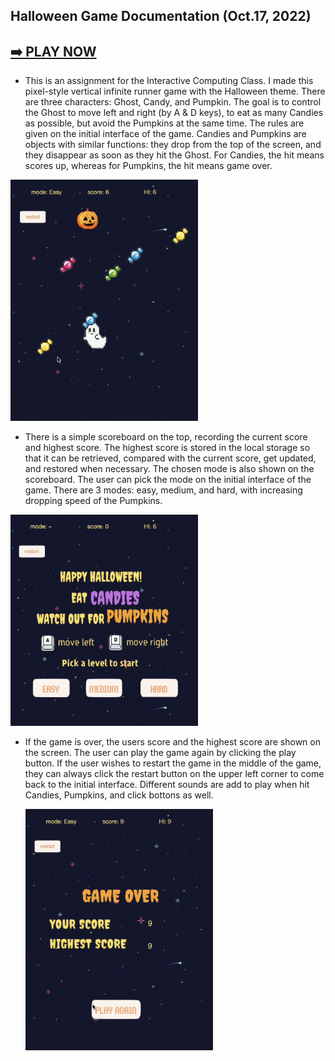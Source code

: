 ## Halloween Game Documentation (Oct.17, 2022)

## [➡️ PLAY NOW](https://hainuochen.hosting.nyu.edu/newport/halloweenFolder/index.html)


* This is an assignment for the Interactive Computing Class. I made this pixel-style vertical infinite runner game with the Halloween theme. There are three characters: Ghost, Candy, and Pumpkin. The goal is to control the Ghost to move left and right (by A & D keys), to eat as many Candies as possible, but avoid the Pumpkins at the same time. The rules are given on the initial interface of the game. Candies and Pumpkins are objects with similar functions: they drop from the top of the screen, and they disappear as soon as they hit the Ghost. For Candies, the hit means scores up, whereas for Pumpkins, the hit means game over.
  
 <img src="images/doc1.jpg" width="300"/>

* There is a simple scoreboard on the top, recording the current score and highest score. The highest score is stored in the local storage so that it can be retrieved, compared with the current score, get updated, and restored when necessary. The chosen mode is also shown on the scoreboard. The user can pick the mode on the initial interface of the game. There are 3 modes: easy, medium, and hard, with increasing dropping speed of the Pumpkins.
  
 <img src="images/doc2.jpg" width="300"/>
 
* If the game is over, the users score and the highest score are shown on the screen. The user can play the game again by clicking the play button. If the user wishes to restart the game in the middle of the game, they can always click the restart button on the upper left corner to come back to the initial interface. Different sounds are add to play when hit Candies, Pumpkins, and click bottons as well.
  
  <img src="images/doc3.jpg" width="300"/>
